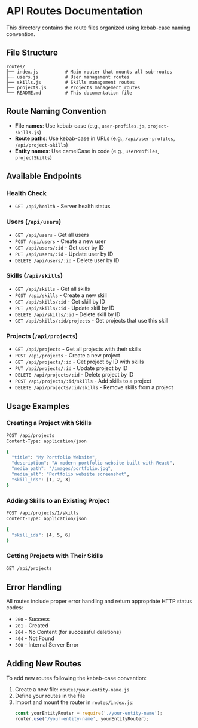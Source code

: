 # API Routes Documentation

This directory contains the route files organized using kebab-case naming convention.

## File Structure

```
routes/
├── index.js          # Main router that mounts all sub-routes
├── users.js          # User management routes
├── skills.js         # Skills management routes
├── projects.js       # Projects management routes
└── README.md         # This documentation file
```

## Route Naming Convention

- **File names**: Use kebab-case (e.g., `user-profiles.js`, `project-skills.js`)
- **Route paths**: Use kebab-case in URLs (e.g., `/api/user-profiles`, `/api/project-skills`)
- **Entity names**: Use camelCase in code (e.g., `userProfiles`, `projectSkills`)

## Available Endpoints

### Health Check
- `GET /api/health` - Server health status

### Users (`/api/users`)
- `GET /api/users` - Get all users
- `POST /api/users` - Create a new user
- `GET /api/users/:id` - Get user by ID
- `PUT /api/users/:id` - Update user by ID
- `DELETE /api/users/:id` - Delete user by ID

### Skills (`/api/skills`)
- `GET /api/skills` - Get all skills
- `POST /api/skills` - Create a new skill
- `GET /api/skills/:id` - Get skill by ID
- `PUT /api/skills/:id` - Update skill by ID
- `DELETE /api/skills/:id` - Delete skill by ID
- `GET /api/skills/:id/projects` - Get projects that use this skill

### Projects (`/api/projects`)
- `GET /api/projects` - Get all projects with their skills
- `POST /api/projects` - Create a new project
- `GET /api/projects/:id` - Get project by ID with skills
- `PUT /api/projects/:id` - Update project by ID
- `DELETE /api/projects/:id` - Delete project by ID
- `POST /api/projects/:id/skills` - Add skills to a project
- `DELETE /api/projects/:id/skills` - Remove skills from a project

## Usage Examples

### Creating a Project with Skills
```bash
POST /api/projects
Content-Type: application/json

{
  "title": "My Portfolio Website",
  "description": "A modern portfolio website built with React",
  "media_path": "/images/portfolio.jpg",
  "media_alt": "Portfolio website screenshot",
  "skill_ids": [1, 2, 3]
}
```

### Adding Skills to an Existing Project
```bash
POST /api/projects/1/skills
Content-Type: application/json

{
  "skill_ids": [4, 5, 6]
}
```

### Getting Projects with Their Skills
```bash
GET /api/projects
```

## Error Handling

All routes include proper error handling and return appropriate HTTP status codes:
- `200` - Success
- `201` - Created
- `204` - No Content (for successful deletions)
- `404` - Not Found
- `500` - Internal Server Error

## Adding New Routes

To add new routes following the kebab-case convention:

1. Create a new file: `routes/your-entity-name.js`
2. Define your routes in the file
3. Import and mount the router in `routes/index.js`:
   ```javascript
   const yourEntityRouter = require('./your-entity-name');
   router.use('/your-entity-name', yourEntityRouter);
   ```

